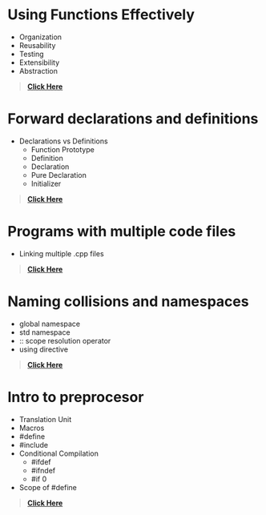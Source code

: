 # Using Functions Effectively
* Organization
* Reusability
* Testing
* Extensibility
* Abstraction

> **[Click Here](https://www.learncpp.com/cpp-tutorial/why-functions-are-useful-and-how-to-use-them-effectively/)**

# Forward declarations and definitions
* Declarations vs Definitions
    * Function Prototype
    * Definition
    * Declaration
    * Pure Declaration
    * Initializer

> **[Click Here](https://www.learncpp.com/cpp-tutorial/forward-declarations/)**

# Programs with multiple code files
* Linking multiple .cpp files

> **[Click Here](https://www.learncpp.com/cpp-tutorial/programs-with-multiple-code-files/)**

# Naming collisions and namespaces
* global namespace
* std namespace
* :: scope resolution operator
* using directive
> **[Click Here](https://www.learncpp.com/cpp-tutorial/naming-collisions-and-an-introduction-to-namespaces/)**

# Intro to preprocesor
* Translation Unit
* Macros
* #define
* #include
* Conditional Compilation 
    * #ifdef
    * #ifndef
    * #if 0
* Scope of #define

> **[Click Here](https://www.learncpp.com/cpp-tutorial/introduction-to-the-preprocessor/)**